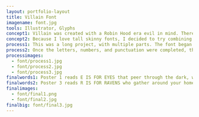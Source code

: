 ```yaml
---
layout: portfolio-layout
title: Villain Font
imagename: font.jpg
tools: Illustrator, Glyphs
concept1: Villain was created with a Robin Hood era evil in mind. There was a bit of world building involved, which helped round out the font overall. The story would have been something like this; Set in Germany sometime in the late 1800s an awful cunning evil swept through the land. They wrote awful letters and had awful spirits that linger about them, and they knew far too much about poison. It was based loosely on a modern Fractura style, inspiration coming from how you would write with a chisel tipped pen.
concept2: Because I love tall skinny fonts, I decided to try combining the effect of a tall cap height with an old fashioned feel. The best part was having a story that this font would be in, it made it all the more magical to actually say, alright, how would they write this? How would the punctuation look? I was able to weave a story with just how I created the letters.  The project also included a set of dingbats, and that was fun to image what kind of bits of the world I could create.
process1: This was a long project, with multiple parts. The font began as handwritten letterforms, rewritten over and over again to get the weights and angles. It was then scanned and traced in Illustrator, where it was adjusted to a grid and made the same weight. At this point, we exported one letter out to be 3D printed, which was incredible to do, and to see how exactly the letter physically looks.
process2: Once the letters, numbers, and punctuation were completed, they were brought into Glyphs to adjust them further. There was where the kerning and leading were created, as well as doing some custom pairs for certain letters.  The final part was creating a poster to celebrate the font. These posters each had to talk about an aspect of the font.
processimages:
  - font/process1.jpg
  - font/process2.jpg
  - font/process3.jpg
finalwords1: Poster 1 reads E IS FOR EYES that peer through the dark, watching and waiting, weeping, withering in darkness. Villain has a narrow aperture, which allows for a condensed look. The arcs are sharply transitioned much like a brushstroke of ink, narrow to wide and full. Perfect for that dreadful letter you mean to send. Poster 2 reads  X IS FOR XANTHIC the nitrogenous compound found in the blood you left behind when you killed the queen and her men. Their ghosts still clamor outside your windows. Villain has a large x-height, emphasized by the tall ascenders and descenders. Lowercase letters are half the height of the uppercase, which allows you to recount how the queen was murdered in more detail.
finalwords2: Poster 3 reads R IS FOR RAVENS who gather around your home in a great cloud of unkindness, shadowing the sun and moon from reaching the tall dark windows. Villain has downturned terminals that taper and turn like the sharp beak of the raven. The terminals are reflected throughout the font.
finalimages:
  - font/final1.png
  - font/final2.jpg
finalbig: font/final3.jpg
---
```

